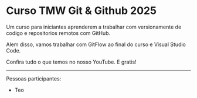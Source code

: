 # Curso TMW Git & Github 2025

Um curso para iniciantes aprenderem a trabalhar com versionamente de codigo e repositorios remotos com GitHub.

Alem disso, vamos trabalhar com GitFlow ao final do curso e Visual Studio Code.

Confira tudo o que temos no nosso YouTube. E gratis!

----

Pessoas participantes:

- Teo